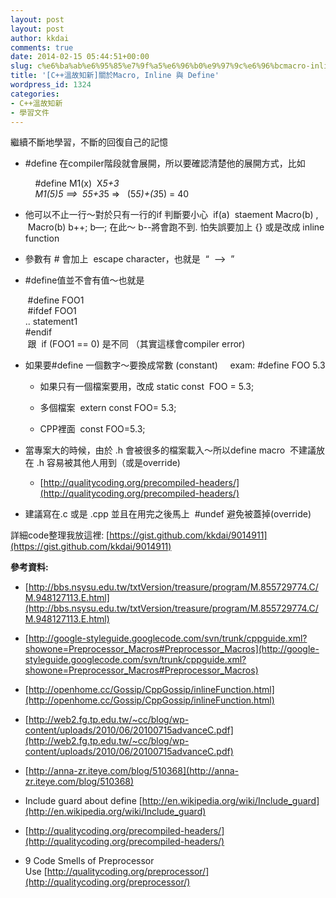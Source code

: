 ```yaml
---
layout: post
layout: post
author: kkdai
comments: true
date: 2014-02-15 05:44:51+00:00
slug: c%e6%ba%ab%e6%95%85%e7%9f%a5%e6%96%b0%e9%97%9c%e6%96%bcmacro-inline-%e8%88%87-define
title: '[C++溫故知新]關於Macro, Inline 與 Define'
wordpress_id: 1324
categories:
- C++溫故知新
- 學習文件
---
```


繼續不斷地學習，不斷的回復自己的記憶






  * #define 在compiler階段就會展開，所以要確認清楚他的展開方式，比如




          #define M1(x)  X*5+3  
          M1(5)*5 ==>  5*5+3*5 =>   (5*5)+(3*5) = 40






  * 他可以不止一行～對於只有一行的if 判斷要小心  if(a)  staement Macro(b) ,  Macro(b) b++; b—; 在此～ b--將會跑不到. 怕失誤要加上 {} 或是改成 inline function


  * 參數有 # 會加上  escape character，也就是  “  —>  ”


  * #define值並不會有值～也就是  




       #define FOO1  
       #ifdef FOO1  
      .. statement1  
      #endif  
       跟  if (FOO1 == 0) 是不同 （其實這樣會compiler error)






  * 如果要#define 一個數字～要換成常數 (constant)     exam: #define FOO 5.3



    * 如果只有一個檔案要用，改成 static const  FOO = 5.3;


    * 多個檔案  extern const FOO= 5.3;


    * CPP裡面  const FOO=5.3;



  * 當專案大的時候，由於 .h 會被很多的檔案載入～所以define macro  不建議放在 .h 容易被其他人用到（或是override)



    * [http://qualitycoding.org/precompiled-headers/](http://qualitycoding.org/precompiled-headers/)



  * 建議寫在.c 或是 .cpp 並且在用完之後馬上  #undef 避免被蓋掉(override)




詳細code整理我放這裡: [https://gist.github.com/kkdai/9014911](https://gist.github.com/kkdai/9014911)




**參考資料:**






  * [http://bbs.nsysu.edu.tw/txtVersion/treasure/program/M.855729774.C/M.948127113.E.html](http://bbs.nsysu.edu.tw/txtVersion/treasure/program/M.855729774.C/M.948127113.E.html)


  * [http://google-styleguide.googlecode.com/svn/trunk/cppguide.xml?showone=Preprocessor_Macros#Preprocessor_Macros](http://google-styleguide.googlecode.com/svn/trunk/cppguide.xml?showone=Preprocessor_Macros#Preprocessor_Macros)


  * [http://openhome.cc/Gossip/CppGossip/inlineFunction.html](http://openhome.cc/Gossip/CppGossip/inlineFunction.html)


  * [http://web2.fg.tp.edu.tw/~cc/blog/wp-content/uploads/2010/06/20100715advanceC.pdf](http://web2.fg.tp.edu.tw/~cc/blog/wp-content/uploads/2010/06/20100715advanceC.pdf)


  * [http://anna-zr.iteye.com/blog/510368](http://anna-zr.iteye.com/blog/510368)


  * Include guard about define [http://en.wikipedia.org/wiki/Include_guard](http://en.wikipedia.org/wiki/Include_guard)


  * [http://qualitycoding.org/precompiled-headers/](http://qualitycoding.org/precompiled-headers/)


  * 9 Code Smells of Preprocessor Use [http://qualitycoding.org/preprocessor/](http://qualitycoding.org/preprocessor/)




 
